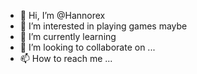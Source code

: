 - 👋 Hi, I’m @Hannorex
- 👀 I’m interested in playing games maybe
- 🌱 I’m currently learning 
- 💞️ I’m looking to collaborate on ...
- 📫 How to reach me ...

<!---
Hannorex/Hannorex is a ✨ special ✨ repository because its `README.md` (this file) appears on your GitHub profile.
You can click the Preview link to take a look at your changes.
--->
